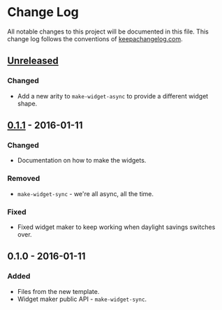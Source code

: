 # Change Log
All notable changes to this project will be documented in this file. This change log follows the conventions of [keepachangelog.com](http://keepachangelog.com/).

## [Unreleased][unreleased]
### Changed
- Add a new arity to `make-widget-async` to provide a different widget shape.

## [0.1.1] - 2016-01-11
### Changed
- Documentation on how to make the widgets.

### Removed
- `make-widget-sync` - we're all async, all the time.

### Fixed
- Fixed widget maker to keep working when daylight savings switches over.

## 0.1.0 - 2016-01-11
### Added
- Files from the new template.
- Widget maker public API - `make-widget-sync`.

[unreleased]: https://github.com/your-name/rocks.crisjr.tiny/compare/0.1.1...HEAD
[0.1.1]: https://github.com/your-name/rocks.crisjr.tiny/compare/0.1.0...0.1.1
